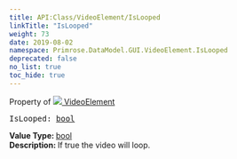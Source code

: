 ```yaml
---
title: API:Class/VideoElement/IsLooped
linkTitle: "IsLooped"
weight: 73
date: 2019-08-02
namespace: Primrose.DataModel.GUI.VideoElement.IsLooped
deprecated: false
no_list: true
toc_hide: true
---
```

Property of <a href="/docs/api-reference/Class/VideoElement"><img src="/icons/silk/frame.png"/>&nbsp;VideoElement</a>
<pre class="method-declaration">
IsLooped: <a class="type" href="/docs/api-reference/System/Primitives#boolean">bool</a></pre>
<b>Value Type: </b>
<a class="type" href="/docs/api-reference/System/Primitives#boolean">bool</a>
<br/>
<b>Description: </b>
If true the video will loop.

